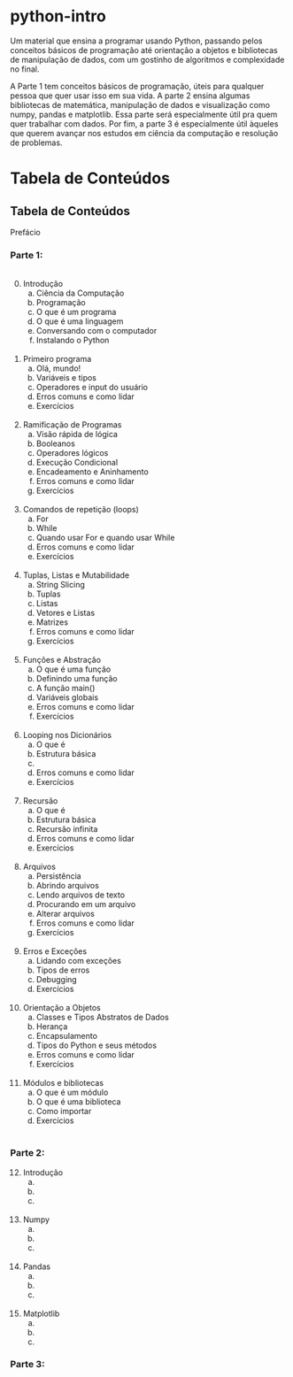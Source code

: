 # python-intro
Um material que ensina a programar usando Python, passando pelos conceitos básicos de programação até orientação a objetos e bibliotecas de manipulação de dados, com um gostinho de algoritmos e complexidade no final.

A Parte 1 tem conceitos básicos de programação, úteis para qualquer pessoa que quer usar isso em sua vida. A parte 2 ensina algumas bibliotecas de matemática, manipulação de dados e visualização como numpy, pandas e matplotlib. Essa parte será especialmente útil pra quem quer trabalhar com dados. Por fim, a parte 3 é especialmente útil àqueles que querem avançar nos estudos em ciência da computação e resolução de problemas.

# Tabela de Conteúdos

<h2>Tabela de Conteúdos</h2>
Prefácio

<h3>Parte 1:</h3>
<ol start=0>
    <br />
    <li>Introdução
        <ol style="list-style-type: lower-alpha;">
            <li>Ciência da Computação</li>
            <li>Programação</li>
            <li>O que é um programa</li>
            <li>O que é uma linguagem</li>
            <li>Conversando com o computador</li>
            <li>Instalando o Python</li>
        </ol>
    </li>
    <br />
    <li>Primeiro programa
        <ol style="list-style-type: lower-alpha;">
            <li>Olá, mundo!</li>
            <li>Variáveis e tipos</li>
            <li>Operadores e input do usuário</li>
            <li>Erros comuns e como lidar</li>
            <li>Exercícios</li>
        </ol>
    </li>
    <br />
    <li>Ramificação de Programas
        <ol style="list-style-type: lower-alpha;">
            <li>Visão rápida de lógica</li>
            <li>Booleanos</li>
            <li>Operadores lógicos</li>
            <li>Execução Condicional</li>
            <li>Encadeamento e Aninhamento</if>
            <li>Erros comuns e como lidar</li>
            <li>Exercícios</li>
        </ol>
    </li>
    <br />
    <li>Comandos de repetição (loops)
        <ol style="list-style-type: lower-alpha;">
            <li>For</li>
            <li>While</li>
            <li>Quando usar For e quando usar While</li>
            <li>Erros comuns e como lidar</li>
            <li>Exercícios</li>
        </ol>
    </li>
    <br />
    <li>Tuplas, Listas e Mutabilidade
        <ol style="list-style-type: lower-alpha;">
            <li>String Slicing</li>
            <li>Tuplas</li>
            <li>Listas</li>
            <li>Vetores e Listas</li>
            <li>Matrizes</li>
            <li>Erros comuns e como lidar</li>
            <li>Exercícios</li>
        </ol>
    </li>
    <br />
    <li>Funções e Abstração
        <ol style="list-style-type: lower-alpha;">
            <li>O que é uma função</li>
            <li>Definindo uma função</li>
            <li>A função main()</li>
            <li>Variáveis globais</li>
            <li>Erros comuns e como lidar</li>
            <li>Exercícios</li>
        </ol>
    </li>
    <br />
    <li>Looping nos Dicionários
        <ol style="list-style-type: lower-alpha;">
            <li>O que é</li>
            <li>Estrutura básica</li>
            <li></li>
            <li>Erros comuns e como lidar</li>
            <li>Exercícios</li>
        </ol>
    </li>
    <br />
    <li>Recursão
        <ol style="list-style-type: lower-alpha;">
            <li>O que é</li>
            <li>Estrutura básica</li>
            <li>Recursão infinita</li>
            <li>Erros comuns e como lidar</li>
            <li>Exercícios</li>
        </ol>
    </li>
    <br />
    <li>Arquivos
        <ol style="list-style-type: lower-alpha;">
            <li>Persistência</li>
            <li>Abrindo arquivos</li>
            <li>Lendo arquivos de texto</li>
            <li>Procurando em um arquivo</li>
            <li>Alterar arquivos</li>
            <li>Erros comuns e como lidar</li>
            <li>Exercícios</li>
        </ol>
    </li>
    <br />
        <li>Erros e Exceções
        <ol style="list-style-type: lower-alpha;">
            <li>Lidando com exceções</li>
            <li>Tipos de erros</li>
            <li>Debugging</li>
            <li>Exercícios</li>
        </ol>
    </li>
    <br />
        <li>Orientação a Objetos
        <ol style="list-style-type: lower-alpha;">
            <li>Classes e Tipos Abstratos de Dados</li>
            <li>Herança</li>
            <li>Encapsulamento</li>
            <li>Tipos do Python e seus métodos</li>
            <li>Erros comuns e como lidar</li>
            <li>Exercícios</li>
        </ol>
    </li>
    <br />
        <li>Módulos e bibliotecas
        <ol style="list-style-type: lower-alpha;">
            <li>O que é um módulo</li>
            <li>O que é uma biblioteca</li>
            <li>Como importar</li>
            <li>Exercícios</li>
        </ol>
    </li>
    <br />
</ol>

<h3>Parte 2:</h3>

<ol start=12>
    <li>Introdução
        <ol style="list-style-type: lower-alpha;">
            <li></li>
            <li></li>
            <li></li>
        </ol>
    </li>
    <br />
    <li>Numpy
        <ol style="list-style-type: lower-alpha;">
            <li></li>
            <li></li>
            <li></li>
        </ol>
    </li>
    <br />
    <li>Pandas
        <ol style="list-style-type: lower-alpha;">
            <li></li>
            <li></li>
            <li></li>
        </ol>
    </li>
    <br />
    <li>Matplotlib
        <ol style="list-style-type: lower-alpha;">
            <li></li>
            <li></li>
            <li></li>
        </ol>
    </li>
</ol>

<h3>Parte 3:</h3>

